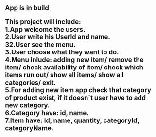 <h2>App is in build

This project will include:<br>
1.App welcome the users.<br>
2.User write his UserId and name.<br>32.User see the menu.<br>
3.User choose what they want to do.<br>
4.Menu inlude: adding new item/ remove the item/ check availability of item/ check which items run out/ show all items/ show all categories/ exit.<br>
5.For adding new item app check that category of product exist, if it doesn`t user have to add new category.<br>
6.Category have: id, name.<br>
7.Item have: id, name, quantity, categoryId, categoryName.<br>

